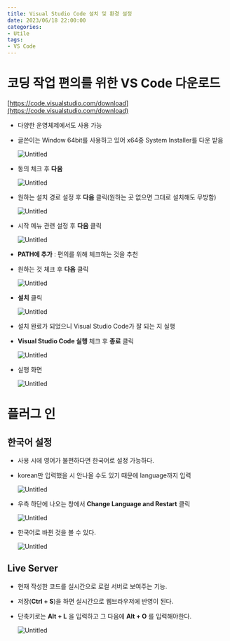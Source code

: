 ```yaml
---
title: Visual Studio Code 설치 및 환경 설정
date: 2023/06/18 22:00:00
categories:
- Utile
tags:
- VS Code
---
```


# 코딩 작업 편의를 위한 VS Code 다운로드

[https://code.visualstudio.com/download](https://code.visualstudio.com/download)

- 다양한 운영체제에서도 사용 가능
- 글쓴이는 Window 64bit를 사용하고 있어 x64중 System Installer를 다운 받음
    
    ![Untitled](/Images/2023/06/18/Visual_Studio_Code_Install/Untitled.png)
    
- 동의 체크 후 **다음**
    
    ![Untitled](/Images/2023/06/18/Visual_Studio_Code_Install/Untitled%201.png)
    
- 원하는 설치 경로 설정 후 **다음** 클릭(원하는 곳 없으면 그대로 설치해도 무방함)
    
    ![Untitled](/Images/2023/06/18/Visual_Studio_Code_Install/Untitled%202.png)
    
- 시작 메뉴 관련 설정 후 **다음** 클릭
    
    ![Untitled](/Images/2023/06/18/Visual_Studio_Code_Install/Untitled%203.png)
    
- **PATH에 추가** : 편의를 위해 체크하는 것을 추천
- 원하는 것 체크 후 **다음** 클릭
    
    ![Untitled](/Images/2023/06/18/Visual_Studio_Code_Install/Untitled%204.png)
    

- **설치** 클릭
    
    ![Untitled](/Images/2023/06/18/Visual_Studio_Code_Install/Untitled%205.png)
    
- 설치 완료가 되었으니 Visual Studio Code가 잘 되는 지 실행
- **Visual Studio Code 실행** 체크 후 **종료** 클릭
    
    ![Untitled](/Images/2023/06/18/Visual_Studio_Code_Install/Untitled%206.png)
    
- 실행 화면
    
    ![Untitled](/Images/2023/06/18/Visual_Studio_Code_Install/Untitled%207.png)
    

# 플러그 인

## 한국어 설정

- 사용 시에 영어가 불편하다면 한국어로 설정 가능하다.
- korean만 입력했을 시 안나올 수도 있기 때문에 language까지 입력
    
    ![Untitled](/Images/2023/06/18/Visual_Studio_Code_Install/Untitled%208.png)
    
- 우측 하단에 나오는 창에서 **Change Language and Restart** 클릭
    
    ![Untitled](/Images/2023/06/18/Visual_Studio_Code_Install/Untitled%209.png)
    
- 한국어로 바뀐 것을 볼 수 있다.
    
    ![Untitled](/Images/2023/06/18/Visual_Studio_Code_Install/Untitled%2010.png)
    

## Live Server

- 현재 작성한 코드를 실시간으로 로컬 서버로 보여주는 기능.
- 저장(**Ctrl + S**)을 하면 실시간으로 웹브라우저에 반영이 된다.
- 단축키로는 **Alt + L** 을 입력하고 그 다음에 **Alt + O** 를 입력해야한다.
    
    ![Untitled](/Images/2023/06/18/Visual_Studio_Code_Install/Untitled%2011.png)